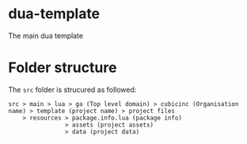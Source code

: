 # dua-template
The main dua template

# Folder structure
The `src` folder is strucured as followed:

```
src > main > lua > ga (Top level domain) > cubicinc (Organisation name) > template (project name) > project files
    > resources > package.info.lua (package info)
                > assets (project assets)
                > data (project data)
```